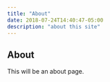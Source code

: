 ```yaml
---
title: "About"
date: 2018-07-24T14:40:47-05:00
description: "about this site"
---
```

## About

This will be an about page.
